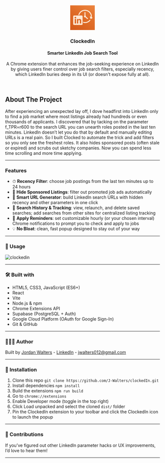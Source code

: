 <!-- PROJECT LOGO -->
<br />
<div align="center">
  <a href="https://github.com/J-Walters/clockedIn">
    <img src="src/assets/extension-logo.png" alt="Logo" width="80" height="80">
  </a>

<h3 align="center">ClockedIn</h3>
<h4>Smarter LinkedIn Job Search Tool</h4>

  <p align="center">
A Chrome extension that enhances the job-seeking experience on LinkedIn by giving users finer control over job search filters, especially recency, which LinkedIn buries deep in its UI (or doesn't expose fully at all).
  </p>
</div>

<br />

<!-- ABOUT THE PROJECT -->
## About The Project


<p>
After experiencing an unexpected lay off, I dove headfirst into LinkedIn only to find a job market where most listings already had hundreds or even thousands of applicants. I discovered that by tacking on the parameter f_TPR=r600 to the search URL you can unearth roles posted in the last ten minutes. LinkedIn doesn’t let you do that by default and manually editing URLs is a real pain. So I built Clocked to automate the trick and add filters so you only see the freshest roles. It also hides sponsored posts (often stale or expired) and scrubs out sketchy companies. Now you can spend less time scrolling and more time applying.
 

</p>

---
### Features

- ⏱ **Recency Filter**: choose job postings from the last ten minutes up to 24 hours
- 🚫 **Hide Sponsored Listings**: filter out promoted job ads automatically
- 🔗 **Smart URL Generator**: build LinkedIn search URLs with hidden recency and other parameters in one click
- 📂 **Search History & Tracking**: view, relaunch, and delete saved searches; add searches from other sites for centralized listing tracking
- 🔔 **Apply Reminders**: set customizable hourly (or your chosen interval) Chrome notifications to prompt you to check and apply to jobs
- 💡 **No Bloat**: clean, fast popup designed to stay out of your way

---

<!-- Screenshots -->
### 📸 Usage

![clockedin](https://github.com/user-attachments/assets/d62ff5b4-844c-40e9-8915-46c67bb2fa61)

---

<!-- Built with -->
### 🛠 Built with

- HTML5, CSS3, JavaScript (ES6+)
- React
- Vite
- Node.js & npm
- Chrome Extensions API
- Supabase (PostgreSQL + Auth)
- Google Cloud Platform (OAuth for Google Sign-In)
- Git & GitHub
  
---

<!-- Author -->
### 🙋🏽‍♀️ Author

Built by [Jordan Walters](https://github.com/J-Walters) - [LinkedIn](https://www.linkedin.com/in/walters-jordan/) - jwalters012@gmail.com 

---
<!-- Installation -->
### 📎 Installation 

1. Clone this repo  `git clone https://github.com/J-Walters/clockedIn.git`
2. Install dependencies `npm install`
3. Build the extensions `npm run build`
4. Go to `chrome://extensions`
5. Enable Developer mode (toggle in the top right)
6. Click Load unpacked and select the cloned `dist/` folder
7. Pin the ClockedIn extension to your toolbar and click the ClockedIn icon to launch the popup

---

### 🤝 Contributions

If you’ve figured out other LinkedIn parameter hacks or UX improvements, I’d love to hear them!

---

